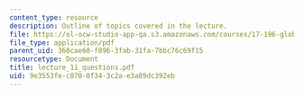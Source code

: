 ```yaml
---
content_type: resource
description: Outline of topics covered in the lecture.
file: https://ol-ocw-studio-app-qa.s3.amazonaws.com/courses/17-196-globalization-fall-2005/9e3553fec0700f343c2ae3a89dc392eb_lecture_11_questions.pdf
file_type: application/pdf
parent_uid: 360cae60-f896-3fab-31fa-7bbc76c69f15
resourcetype: Document
title: lecture_11_questions.pdf
uid: 9e3553fe-c070-0f34-3c2a-e3a89dc392eb
---
```

